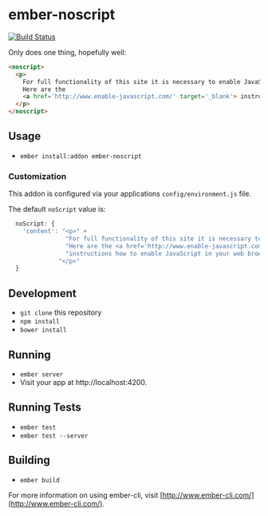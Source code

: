 # ember-noscript
[![Build Status](https://travis-ci.org/jrjohnson/ember-noscript.svg)](https://travis-ci.org/jrjohnson/ember-noscript)

Only does one thing, hopefully well:

```html
<noscript>
  <p>
    For full functionality of this site it is necessary to enable JavaScript.  
    Here are the
    <a href='http://www.enable-javascript.com/' target='_blank'> instructions how to enable JavaScript in your web browser</a>.
  </p>
</noscript>
```

## Usage

* `ember install:addon ember-noscript`

### Customization
This addon is configured via your applications `config/environment.js` file.

The default `noScript` value is:

```javascript
  noScript: {
    'content': "<p>" +
                "For full functionality of this site it is necessary to enable JavaScript." +
                "Here are the <a href='http://www.enable-javascript.com/' target='_blank'>" +
                "instructions how to enable JavaScript in your web browser</a>." +
              "</p>"
  }
```

## Development

* `git clone` this repository
* `npm install`
* `bower install`

## Running

* `ember server`
* Visit your app at http://localhost:4200.

## Running Tests

* `ember test`
* `ember test --server`

## Building

* `ember build`

For more information on using ember-cli, visit [http://www.ember-cli.com/](http://www.ember-cli.com/).
